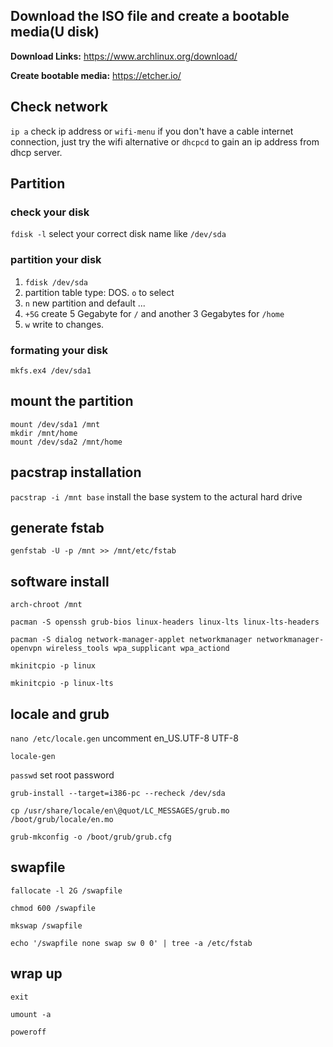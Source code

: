 ## Download the ISO file and create a bootable media(U disk)

__Download Links:__ https://www.archlinux.org/download/

__Create bootable media:__ https://etcher.io/

## Check network

`ip a` check ip address or `wifi-menu` if you don't have a cable internet connection, just try the wifi alternative or `dhcpcd` to gain an ip address from dhcp server.

## Partition

### check your disk

`fdisk -l` select your correct disk name like `/dev/sda`

### partition your disk

1. `fdisk /dev/sda`
2. partition table type: DOS. `o` to select
3. `n` new partition and default ...
4. `+5G` create 5 Gegabyte for `/` and another 3 Gegabytes for `/home`
5. `w` write to changes.

### formating your disk

`mkfs.ex4 /dev/sda1`

## mount the partition

```
mount /dev/sda1 /mnt
mkdir /mnt/home
mount /dev/sda2 /mnt/home
```

## pacstrap installation

`pacstrap -i /mnt base` install the base system to the actural hard drive

## generate fstab

`genfstab -U -p /mnt >> /mnt/etc/fstab`

## software install 

`arch-chroot /mnt`

`pacman -S openssh grub-bios linux-headers linux-lts linux-lts-headers`

`pacman -S dialog network-manager-applet networkmanager networkmanager-openvpn wireless_tools wpa_supplicant wpa_actiond`

`mkinitcpio -p linux`

`mkinitcpio -p linux-lts`

## locale and grub

`nano /etc/locale.gen` uncomment en_US.UTF-8 UTF-8

`locale-gen`

`passwd` set root password

`grub-install --target=i386-pc --recheck /dev/sda`

`cp /usr/share/locale/en\@quot/LC_MESSAGES/grub.mo /boot/grub/locale/en.mo`

`grub-mkconfig -o /boot/grub/grub.cfg`

## swapfile

`fallocate -l 2G /swapfile`

`chmod 600 /swapfile`

`mkswap /swapfile`

`echo '/swapfile none swap sw 0 0' | tree -a /etc/fstab`

## wrap up

`exit`

`umount -a`

`poweroff`




